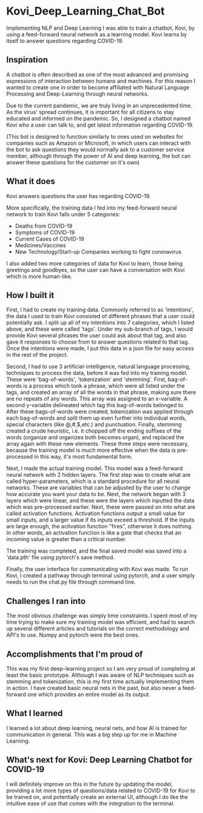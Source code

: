 # Kovi_Deep_Learning_Chat_Bot
Implementing NLP and Deep Learning I was able to train a chatbot, Kovi, by using a feed-forward neural network as a learning model. Kovi learns by itself to answer questions regarding COVID-19.

## Inspiration

A chatbot is often described as one of the most advanced and promising expressions of interaction between humans and machines. For this reason I wanted to create one in order to become affiliated with Natural Language Processing and Deep-Learning through neural networks.

Due to the current pandemic, we are truly living in an unprecedented time. As the virus' spread continues, it is important for all citizens to stay educated and informed on the pandemic. So, I designed a chatbot named Kovi who a user can talk to, and get latest information regarding COVID-19. 

(This bot is designed to function similarly to ones used on websites for companies such as Amazon or Microsoft, in which users can interact with the bot to ask questions they would normally ask to a customer service member, although through the power of AI and deep learning, the bot can answer these questions for the customer on it's own)

## What it does

Kovi answers questions the user has regarding COVID-19. 

More specifically, the training data I fed into my feed-forward neural network to train Kovi falls under 5 categories:
- Deaths from COVID-19
- Symptoms of COVID-19
- Current Cases of COVID-19
- Medicines/Vaccines
- New Technology/Start-up Companies working to fight coronavirus

I also added two more categories of data for Kovi to learn, those being greetings and goodbyes, so the user can have a conversation with Kovi which is more human-like. 

## How I built it

First, I had to create my training data. Commonly referred to as 'intentions', the data I used to train Kovi consisted of different phrases that a user could potentially ask. I split up all of my intentions into 7 categories, which I listed above, and these were called 'tags'. Under my sub-branch of tags, I would provide Kovi several phrases the user could ask about that tag, and also gave it responses to choose from to answer questions related to that tag. Once the intentions were made, I put this data in a json file for easy access in the rest of the project.

Second, I had to use 3 artificial-intelligence, natural language processing, techniques to process the data, before it was fed into my training model. These were 'bag-of-words', 'tokenization' and 'stemming'. First, bag-of-words is a process which took a phrase, which were all listed under the tags, and created an array of all the words in that phrase, making sure there are no repeats of any words. This array was assigned to an x-variable. A second y-variable delineated which tag this bag-of-words belonged to. After these bags-of-words were created, tokenization was applied through each bag-of-words and split them up even further into individual words, special characters (like @,#,$,etc.) and punctuation. Finally, stemming created a crude heuristic, i.e. it chopped off the ending suffixes of the words (organize and organizes both becomes organ), and replaced the array again with these new elements. These three steps were necessary, because the training model is much more effective when the data is pre-processed in this way, it's most fundamental form.

Next, I made the actual training model. This model was a feed-forward neural network with 2 hidden layers. The first step was to create what are called hyper-parameters, which is a standard procedure for all neural networks. These are variables that can be adjusted by the user to change how accurate you want your data to be. Next, the network began with 3 layers which were linear, and these were the layers which inputted the data which was pre-processed earlier. Next, these were passed on into what are called activation functions. Activation functions output a small value for small inputs, and a larger value if its inputs exceed a threshold. If the inputs are large enough, the activation function "fires", otherwise it does nothing. In other words, an activation function is like a gate that checks that an incoming value is greater than a critical number.

The training was completed, and the final saved model was saved into a 'data.pth' file using pytorch's save method. 

Finally, the user interface for communicating with Kovi was made. To run Kovi, I created a pathway through terminal using pytorch, and a user simply needs to run the chat.py file through command line. 

## Challenges I ran into

The most obvious challenge was simply time constraints. I spent most of my time trying to make sure my training model was efficient, and had to search up several different articles and tutorials on the correct methodology and API's to use. Numpy and pytorch were the best ones. 

## Accomplishments that I'm proud of

This was my first deep-learning project so I am very proud of completing at least the basic prototype. Although I was aware of NLP techniques such as stemming and tokenization, this is my first time actually implementing them in action. I have created basic neural nets in the past, but also never a feed-forward one which provides an entire model as its output.

## What I learned

I learned a lot about deep learning, neural nets, and how AI is trained for communication in general. This was a big step up for me in Machine Learning. 

## What's next for Kovi: Deep Learning Chatbot for COVID-19

I will definitely improve on this in the future by updating the model, providing a lot more types of questions/data related to COVID-19 for Kovi to be trained on, and potentially create an external UI, although I do like the intuitive ease of use that comes with the integration to the terminal. 
